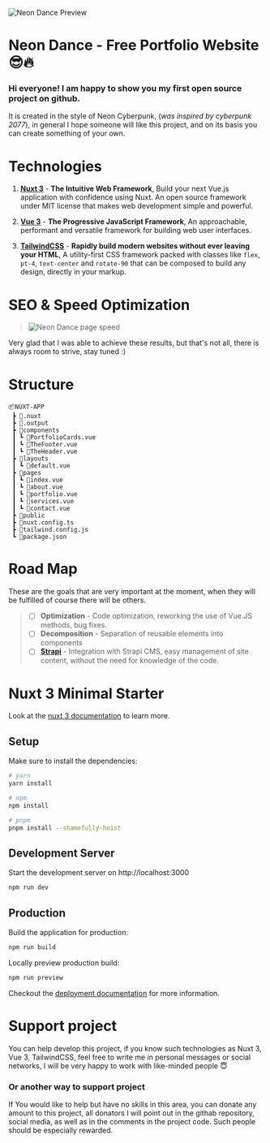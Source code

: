 ![Neon Dance Preview](https://mir-s3-cdn-cf.behance.net/project_modules/max_1200/ac9593159959367.63aa216bf3dff.png)

# Neon Dance - Free Portfolio Website 😎🔥

### Hi everyone! I am happy to show you my first open source project on github.

It is created in the style of Neon Cyberpunk, (*was inspired by cyberpunk 2077*), in general I hope someone will like this project, and on its basis you can create something of your own.



# Technologies

 1. **[Nuxt 3](https://nuxt.com/)** - **The Intuitive Web Framework**, Build your next Vue.js application with confidence using Nuxt. An
    open source framework under MIT license that makes web development
    simple and powerful.
    
 2. [**Vue 3**](https://vuejs.org/) - **The  Progressive  JavaScript Framework**, An approachable, performant and versatile framework for building web user interfaces.
 3. **[TailwindCSS](https://tailwindcss.com/)** -  **Rapidly build modern websites without ever leaving your HTML**, A utility-first CSS framework packed with classes like  `flex`,  `pt-4`,  `text-center`  and  `rotate-90`  that can be composed to build any design, directly in your markup.

# SEO & Speed Optimization
> ![Neon Dance page speed](https://vratsky.com/assets/img/neon-dance-page-speed-insights.png)

Very glad that I was able to achieve these results, but that's not all, there is always room to strive, stay tuned :)

# Structure

```
📦NUXT-APP
 ┣ 📂.nuxt
 ┣ 📂.output
 ┣ 📂components
 ┃ ┗ 📜PortfolioCards.vue
 ┃ ┗ 📜TheFooter.vue
 ┃ ┗ 📜TheHeader.vue
 ┣ 📂layouts
 ┃ ┗ 📜default.vue
 ┣ 📂pages
 ┃ ┗ 📜index.vue
 ┃ ┗ 📜about.vue
 ┃ ┗ 📜portfolio.vue
 ┃ ┗ 📜services.vue
 ┃ ┗ 📜contact.vue
 ┣ 📂public
 ┣ 📜nuxt.config.ts
 ┣ 📜tailwind.config.js
 ┗ 📜package.json
```

# Road Map

These are the goals that are very important at the moment, when they will be fulfilled of course there will be others.

> - [ ]  **Optimization** - Code optimization, reworking the use of Vue.JS methods, bug fixes.
> - [ ]  **Decomposition** - Separation of reusable elements into components
> - [ ]  **[Strapi](https://strapi.io/)** - Integration with Strapi CMS, easy management of site content, without the 					need for knowledge of the code.

# Nuxt 3 Minimal Starter

Look at the [nuxt 3 documentation](https://v3.nuxtjs.org) to learn more.

## Setup

Make sure to install the dependencies:

```bash
# yarn
yarn install

# npm
npm install

# pnpm
pnpm install --shamefully-hoist
```

## Development Server

Start the development server on http://localhost:3000

```bash
npm run dev
```

## Production

Build the application for production:

```bash
npm run build
```

Locally preview production build:

```bash
npm run preview
```

Checkout the [deployment documentation](https://v3.nuxtjs.org/guide/deploy/presets) for more information.

# Support project

You can help develop this project, if you know such technologies as Nuxt 3, Vue 3, TailwindCSS, feel free to write me in personal messages or social networks, I will be very happy to work with like-minded people 😇

### Or another way to support project

If You would like to help but have no skills in this area, you can donate any amount to this project, all donators I will point out in the githab repository, social media, as well as in the comments in the project code. Such people should be especially rewarded.
